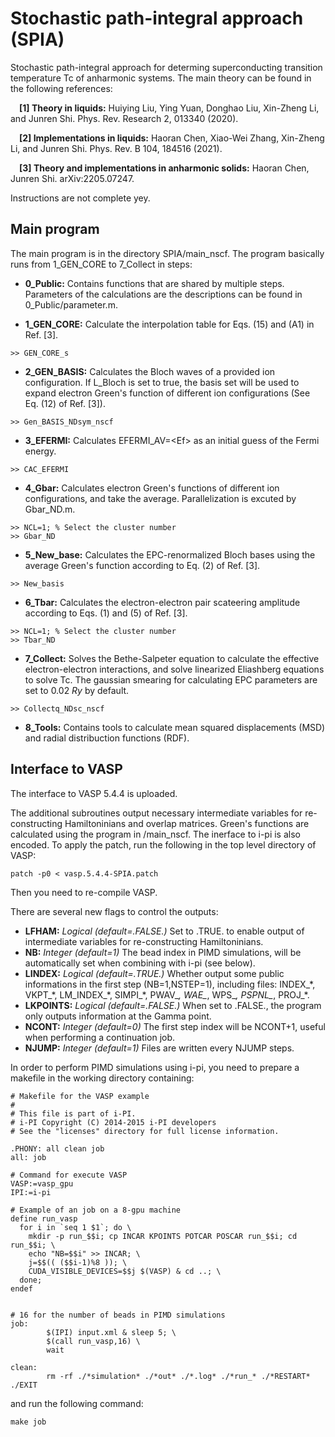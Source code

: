 # Stochastic path-integral approach (SPIA)
Stochastic path-integral approach for determing superconducting transition temperature Tc of anharmonic systems.
The main theory can be found in the following references:

&emsp;**[1] Theory in liquids:** Huiying Liu, Ying Yuan, Donghao Liu, Xin-Zheng Li, and Junren Shi. Phys. Rev. Research 2, 013340 (2020). 

&emsp;**[2] Implementations in liquids:** Haoran Chen, Xiao-Wei Zhang, Xin-Zheng Li, and Junren Shi. Phys. Rev. B 104, 184516 (2021).

&emsp;**[3] Theory and implementations in anharmonic solids:** Haoran Chen, Junren Shi. arXiv:2205.07247.

Instructions are not complete yey.

## Main program
The main program is in the directory SPIA/main_nscf. 
The program basically runs from 1_GEN_CORE to 7_Collect in steps:

* **0_Public:** Contains functions that are shared by multiple steps. 
Parameters of the calculations are the descriptions can be found in 0_Public/parameter.m.

* **1_GEN_CORE:** Calculate the interpolation table for Eqs. (15) and (A1) in Ref. [3]. 
```
>> GEN_CORE_s
```

* **2_GEN_BASIS:** Calculates the Bloch waves of a provided ion configuration. If L_Bloch is set to true, the basis set will be used to expand electron Green's function of different ion configurations (See Eq. (12) of Ref. [3]).
```
>> Gen_BASIS_NDsym_nscf
```

* **3_EFERMI:** Calculates EFERMI_AV=\<Ef\> as an initial guess of the Fermi energy.
```
>> CAC_EFERMI
```       
        
* **4_Gbar:** Calculates electron Green's functions of different ion configurations, and take the average. Parallelization is excuted by Gbar_ND.m.
```
>> NCL=1; % Select the cluster number
>> Gbar_ND
```      

* **5_New_base:** Calculates the EPC-renormalized Bloch bases using the average Green's function according to Eq. (2) of Ref. [3].
```
>> New_basis
```        

* **6_Tbar:** Calculates the electron-electron pair scateering amplitude according to Eqs. (1) and (5) of Ref. [3].
```
>> NCL=1; % Select the cluster number
>> Tbar_ND
```   

* **7_Collect:** Solves the Bethe-Salpeter equation to calculate the effective electron-electron interactions, and solve linearized Eliashberg equations to solve Tc. The gaussian smearing for calculating EPC parameters are set to 0.02 *Ry* by default.
```
>> Collectq_NDsc_nscf
```   

* **8_Tools:** Contains tools to calculate mean squared displacements (MSD) and radial distribuction functions (RDF).

## Interface to VASP
The interface to VASP 5.4.4 is uploaded.

The additional subroutines output necessary intermediate variables for re-constructing Hamiltoninians and overlap matrices. Green's functions are calculated using the program in /main_nscf. The inerface to i-pi is also encoded. To apply the patch, run the following in the top level directory of VASP:
```
patch -p0 < vasp.5.4.4-SPIA.patch
```
Then you need to re-compile VASP.

There are several new flags to control the outputs:
* **LFHAM:** *Logical (default=.FALSE.)* Set to .TRUE. to enable output of intermediate variables for re-constructing Hamiltoninians.
* **NB:** *Integer (default=1)* The bead index in PIMD simulations, will be automatically set when combining with i-pi (see below).
* **LINDEX:** *Logical (default=.TRUE.)* Whether output some public informations in the first step (NB=1,NSTEP=1), including files: INDEX_\*, VKPT_\*, LM_INDEX_\*, SIMPI_\*, PWAV_*, WAE_*, WPS_*, PSPNL_*, PROJ_*.
* **LKPOINTS:** *Logical (default=.FALSE.)* When set to .FALSE., the program only outputs information at the Gamma point.
* **NCONT:** *Integer (default=0)* The first step index will be NCONT+1, useful when performing a continuation job.
* **NJUMP:** *Integer (default=1)* Files are written every NJUMP steps.

In order to perform PIMD simulations using i-pi, you need to prepare a makefile in the working directory containing:
```
# Makefile for the VASP example
#
# This file is part of i-PI.
# i-PI Copyright (C) 2014-2015 i-PI developers
# See the "licenses" directory for full license information.

.PHONY: all clean job 
all: job

# Command for execute VASP
VASP:=vasp_gpu
IPI:=i-pi

# Example of an job on a 8-gpu machine
define run_vasp
  for i in `seq 1 $1`; do \
    mkdir -p run_$$i; cp INCAR KPOINTS POTCAR POSCAR run_$$i; cd run_$$i; \
    echo "NB=$$i" >> INCAR; \
    j=$$(( ($$i-1)%8 )); \
    CUDA_VISIBLE_DEVICES=$$j $(VASP) & cd ..; \
  done;
endef


# 16 for the number of beads in PIMD simulations
job:
        $(IPI) input.xml & sleep 5; \
        $(call run_vasp,16) \
        wait

clean:
        rm -rf ./*simulation* ./*out* ./*.log* ./*run_* ./*RESTART* ./EXIT
```
and run the following command:
```
make job
```
